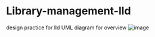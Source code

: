 # Library-management-lld
design practice for lld 
UML diagram for overview
![image](https://github.com/user-attachments/assets/c69a3e2a-d5a1-4dfc-bcf9-86d42a6ea60d)


